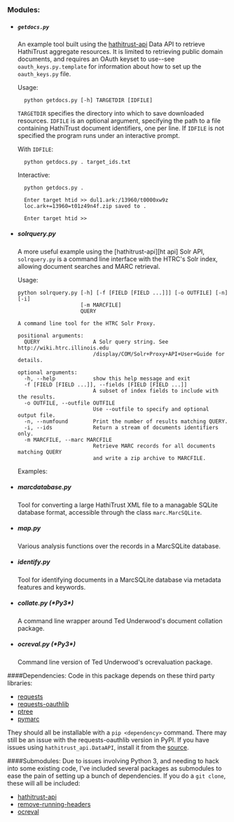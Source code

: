 

### Modules:


* ##### `getdocs.py`

	An example tool built using the [hathitrust-api] Data API to retrieve HathiTrust aggregate resources. It is limited to retrieving public domain documents, and requires an OAuth keyset to use--see `oauth_keys.py.template` for information about how to set up the `oauth_keys.py` file.
	
	Usage:

		python getdocs.py [-h] TARGETDIR [IDFILE]

	`TARGETDIR` specifies the directory into which to save downloaded resources. `IDFILE` is an optional argument, specifying the path to a file containing HathiTrust document identifiers, one per line. If `IDFILE` is not specified the program runs under an interactive prompt.

	With `IDFILE`:
		
		python getdocs.py . target_ids.txt
		
	Interactive:
		
		python getdocs.py .

		Enter target htid >> dul1.ark:/13960/t0000xw9z
		loc.ark+=13960=t01z49n4f.zip saved to .

		Enter target htid >>


* ##### solrquery.py

	A more useful example using the [hathitrust-api][ht api] Solr API, `solrquery.py` is a command line interface with the HTRC's Solr index, allowing document searches and MARC retrieval.
	
	Usage:
	```	
	python solrquery.py [-h] [-f [FIELD [FIELD ...]]] [-o OUTFILE] [-n] [-i]
                        [-m MARCFILE]
                        QUERY

    A command line tool for the HTRC Solr Proxy.

    positional arguments:
      QUERY                 A Solr query string. See http://wiki.htrc.illinois.edu
                            /display/COM/Solr+Proxy+API+User+Guide for details.

    optional arguments:
      -h, --help            show this help message and exit
      -f [FIELD [FIELD ...]], --fields [FIELD [FIELD ...]]
                            A subset of index fields to include with the results.
      -o OUTFILE, --outfile OUTFILE
                            Use --outfile to specify and optional output file.
      -n, --numfound        Print the number of results matching QUERY.
      -i, --ids             Return a stream of documents identifiers only.
      -m MARCFILE, --marc MARCFILE
                            Retrieve MARC records for all documents matching QUERY
                            and write a zip archive to MARCFILE.
    ```
	
	Examples:
	
		


	

	
* ##### marcdatabase.py

	Tool for converting a large HathiTrust XML file to a managable SQLite database format, accessible through the class `marc.MarcSQLite`.

* ##### map.py

	Various analysis functions over the records in a MarcSQLite database.

* ##### identify.py
	
	Tool for identifying documents in a MarcSQLite database via metadata features and keywords.

* ##### collate.py (\*Py3*)
	
	A command line wrapper around Ted Underwood's document collation package.

* ##### ocreval.py (\*Py3*)
	
	Command line version of Ted Underwood's ocrevaluation package.


####Dependencies:
Code in this package depends on these third party libraries:

* [requests]
* [requests-oauthlib]
* [ptree]
* [pymarc]

They should all be installable with a `pip <dependency>` command. There may still be an issue with the requests-oauthlib version in PyPI. If you have issues using `hathitrust_api.DataAPI`, install it from the [source][requests-oauthlib].

####Submodules: 
Due to issues involving Python 3, and needing to hack into some existing code, I've included several packages as submodules to ease the pain of setting up a bunch of dependencies. If you do a `git clone`, these will all be included:

* [hathitrust-api]
* [remove-running-headers]
* [ocreval]
	
[requests]: docs.python-requests.org/en/latest/
[requests-oauthlib]: github.com/requests/requests-oauthlib
[ptree]: github.com/edsu/ptree
[pymarc]: github.com/edsu/pymarc
[hathitrust-api]: github.com/rlmv/hathitrust-api
[remove-running-headers]: github.com/rlmv/remove-running-headers
[ocreval]: ithub.com/rlmv/ocreval
